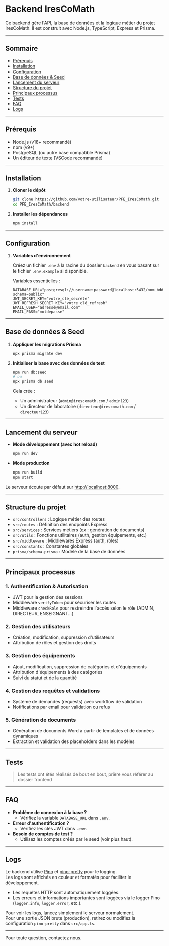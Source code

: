# Backend IresCoMath

Ce backend gère l'API, la base de données et la logique métier du projet IresCoMath. Il est construit avec Node.js, TypeScript, Express et Prisma.

---

## Sommaire

- [Prérequis](#prérequis)
- [Installation](#installation)
- [Configuration](#configuration)
- [Base de données & Seed](#base-de-données--seed)
- [Lancement du serveur](#lancement-du-serveur)
- [Structure du projet](#structure-du-projet)
- [Principaux processus](#principaux-processus)
- [Tests](#tests)
- [FAQ](#faq)
- [Logs](#logs)

---

## Prérequis

- Node.js (v18+ recommandé)
- npm (v9+)
- PostgreSQL (ou autre base compatible Prisma)
- Un éditeur de texte (VSCode recommandé)

---

## Installation

1. **Cloner le dépôt**

   ```bash
   git clone https://github.com/votre-utilisateur/PFE_IresCoMath.git
   cd PFE_IresCoMath/backend
   ```

2. **Installer les dépendances**

   ```bash
   npm install
   ```

---

## Configuration

1. **Variables d'environnement**

   Créez un fichier `.env` à la racine du dossier `backend` en vous basant sur le fichier `.env.example` si disponible.

   Variables essentielles :

   ```
   DATABASE_URL="postgresql://username:password@localhost:5432/nom_bdd?schema=public"
   JWT_SECRET_KEY="votre_clé_secrète"
   JWT_REFRESH_SECRET_KEY="votre_clé_refresh"
   EMAIL_USER="adresse@email.com"
   EMAIL_PASS="motdepasse"
   ```

---

## Base de données & Seed

1. **Appliquer les migrations Prisma**

   ```bash
   npx prisma migrate dev
   ```

2. **Initialiser la base avec des données de test**

   ```bash
   npm run db:seed
   # ou
   npx prisma db seed
   ```

   Cela crée :

   - Un administrateur (`admin@irescomath.com` / `admin123`)
   - Un directeur de laboratoire (`directeur@irescomath.com` / `directeur123`)

---

## Lancement du serveur

- **Mode développement (avec hot reload)**

  ```bash
  npm run dev
  ```

- **Mode production**

  ```bash
  npm run build
  npm start
  ```

Le serveur écoute par défaut sur [http://localhost:8000](http://localhost:8000).

---

## Structure du projet

- `src/controllers` : Logique métier des routes
- `src/routes` : Définition des endpoints Express
- `src/services` : Services métiers (ex : génération de documents)
- `src/utils` : Fonctions utilitaires (auth, gestion équipements, etc.)
- `src/middleware` : Middlewares Express (auth, rôles)
- `src/constants` : Constantes globales
- `prisma/schema.prisma` : Modèle de la base de données

---

## Principaux processus

### 1. **Authentification & Autorisation**

- JWT pour la gestion des sessions
- Middleware `verifyToken` pour sécuriser les routes
- Middleware `checkRole` pour restreindre l'accès selon le rôle (ADMIN, DIRECTEUR, ENSEIGNANT...)

### 2. **Gestion des utilisateurs**

- Création, modification, suppression d'utilisateurs
- Attribution de rôles et gestion des droits

### 3. **Gestion des équipements**

- Ajout, modification, suppression de catégories et d'équipements
- Attribution d'équipements à des catégories
- Suivi du statut et de la quantité

### 4. **Gestion des requêtes et validations**

- Système de demandes (requests) avec workflow de validation
- Notifications par email pour validation ou refus

### 5. **Génération de documents**

- Génération de documents Word à partir de templates et de données dynamiques
- Extraction et validation des placeholders dans les modèles

---

## Tests

> Les tests ont étés réalisés de bout en bout, prière vous référer au dossier frontend

---

## FAQ

- **Problème de connexion à la base ?**
  - Vérifiez la variable `DATABASE_URL` dans `.env`.
- **Erreur d'authentification ?**
  - Vérifiez les clés JWT dans `.env`.
- **Besoin de comptes de test ?**
  - Utilisez les comptes créés par le seed (voir plus haut).

---

## Logs

Le backend utilise [Pino](https://getpino.io/) et [pino-pretty](https://github.com/pinojs/pino-pretty) pour le logging.  
Les logs sont affichés en couleur et formatés pour faciliter le développement.

- Les requêtes HTTP sont automatiquement loggées.
- Les erreurs et informations importantes sont loggées via le logger Pino (`logger.info`, `logger.error`, etc.).

Pour voir les logs, lancez simplement le serveur normalement.  
Pour une sortie JSON brute (production), retirez ou modifiez la configuration `pino-pretty` dans `src/app.ts`.

---

Pour toute question, contactez nous.
